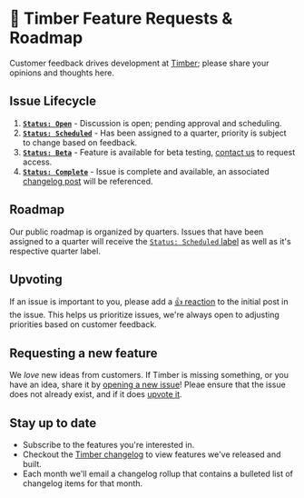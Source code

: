 # 💬 Timber Feature Requests & Roadmap

Customer feedback drives development at [Timber](https://timber.io); please share your opinions and thoughts here.

## Issue Lifecycle

1. [**`Status: Open`**](https://github.com/timberio/feature-requests/labels/status%2Fopen) - Discussion is open; pending approval and scheduling.
2. [**`Status: Scheduled`**](https://github.com/timberio/feature-requests/labels/status%2Fscheduled) - Has been assigned to a quarter, priority is subject to change based on feedback.
4. [**`Status: Beta`**](https://github.com/timberio/feature-requests/labels/status%2Fbeta) - Feature is available for beta testing, [contact us](mailto:support@timber.io) to request access.
3. [**`Status: Complete`**](https://github.com/timberio/feature-requests/labels/status%2Fcomplete) - Issue is complete and available, an associated [changelog post](https://timber.io/changelog) will be referenced.

## Roadmap

Our public roadmap is organized by quarters. Issues that have been assigned to a quarter will receive the [`Status: Scheduled` label](https://github.com/timberio/feature-requests/issues?q=is%3Aissue+is%3Aopen+label%3A%22Status%3A+Scheduled%22) as well as it's respective quarter label.

## Upvoting

If an issue is important to you, please add a [:+1: reaction](https://github.com/blog/2119-add-reactions-to-pull-requests-issues-and-comments) to the initial post in the issue. This helps us prioritize issues, we're always open to adjusting priorities based on customer feedback.

## Requesting a new feature

We *love* new ideas from customers. If Timber is missing something, or you have an idea, share it by [opening a new issue](https://github.com/timberio/feature-requests/issues/new)! Pleae ensure that the issue does not already exist, and if it does [upvote it](#upvoting).

## Stay up to date

* Subscribe to the features you're interested in.
* Checkout the [Timber changelog](https://timber.io/changelog) to view features we've released and built.
* Each month we'll email a changelog rollup that contains a bulleted list of changelog items for that month.